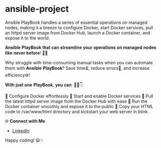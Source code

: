 # ansible-project
Ansible PlayBook handles a series of essential operations on managed nodes, making it a breeze to configure Docker, start Docker services, pull an httpd server image from Docker Hub, launch a Docker container, and expose it to the world.

𝐀𝐧𝐬𝐢𝐛𝐥𝐞 𝐏𝐥𝐚𝐲𝐁𝐨𝐨𝐤 𝐭𝐡𝐚𝐭 𝐜𝐚𝐧 𝐬𝐭𝐫𝐞𝐚𝐦𝐥𝐢𝐧𝐞 𝐲𝐨𝐮𝐫 𝐨𝐩𝐞𝐫𝐚𝐭𝐢𝐨𝐧𝐬 𝐨𝐧 𝐦𝐚𝐧𝐚𝐠𝐞𝐝 𝐧𝐨𝐝𝐞𝐬 𝐥𝐢𝐤𝐞 𝐧𝐞𝐯𝐞𝐫 𝐛𝐞𝐟𝐨𝐫𝐞! 🚀🔥

Why struggle with time-consuming manual tasks when you can automate them with 𝐀𝐧𝐬𝐢𝐛𝐥𝐞 𝐏𝐥𝐚𝐲𝐁𝐨𝐨𝐤? Save time⏳, reduce errors🚫, and increase efficiency⚙️!

𝐖𝐢𝐭𝐡 𝐣𝐮𝐬𝐭 𝐨𝐧𝐞 𝐏𝐥𝐚𝐲𝐁𝐨𝐨𝐤, 𝐲𝐨𝐮 𝐜𝐚𝐧: 💁‍♂️👇

🔹 Configure Docker effortlessly
🔹 Start and enable Docker services
🔹 Pull the latest httpd server image from the Docker Hub with ease
🔹 Run the Docker container smoothly and expose it to the public
🔹 Copy your HTML code to /var/www/html directory and kickstart your web server in blink.

🌐 **Connect with Me**
- [LinkedIn](www.linkedin.com/in/md-azfar-alam)

Happy coding! 😃✨
